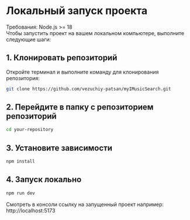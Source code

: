 # Локальный запуск проекта 
Требования: Node.js >= 18 <br/>
Чтобы запустить проект на вашем локальном компьютере, выполните следующие шаги:

## 1. Клонировать репозиторий

Откройте терминал и выполните команду для клонирования репозитория:

```bash
git clone https://github.com/vezuchiy-patsan/myIMusicSearch.git
```
## 2. Перейдите в папку с репозиторием репозиторий

```bash
cd your-repository
```

## 3. Установите зависимости

```bash
npm install
```

## 4. Запуск локально

```bash
npm run dev
```
Смотреть в консоли ссылку на запущенный проект например: http://localhost:5173
